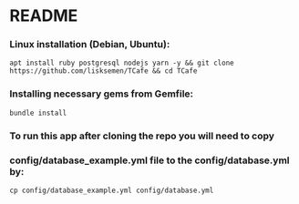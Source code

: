 # README

### Linux installation (Debian, Ubuntu):
``apt install ruby postgresql nodejs yarn -y && git clone https://github.com/lisksemen/TCafe && cd TCafe``
### Installing necessary gems from Gemfile:
``bundle install``

### To run this app after cloning the repo you will need to copy 
### config/database_example.yml file to the config/database.yml by:
``cp config/database_example.yml config/database.yml``

